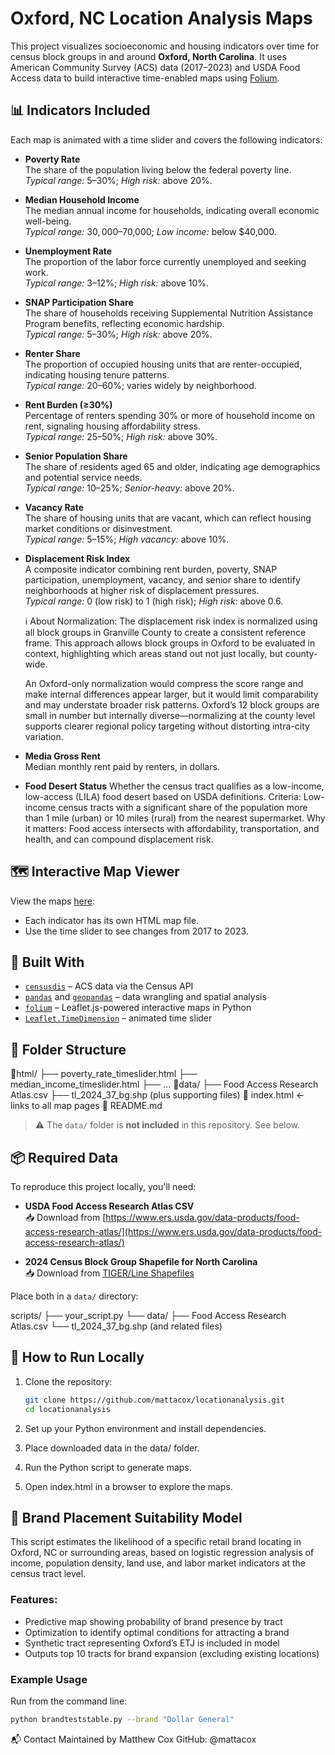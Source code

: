 # Oxford, NC Location Analysis Maps

This project visualizes socioeconomic and housing indicators over time for census block groups in and around **Oxford, North Carolina**. It uses American Community Survey (ACS) data (2017–2023) and USDA Food Access data to build interactive time-enabled maps using [Folium](https://python-visualization.github.io/folium/).

## 📊 Indicators Included

Each map is animated with a time slider and covers the following indicators:

- **Poverty Rate**  
  The share of the population living below the federal poverty line.  
  *Typical range:* 5–30%; *High risk:* above 20%.

- **Median Household Income**  
  The median annual income for households, indicating overall economic well-being.  
  *Typical range:* $30,000–$70,000; *Low income:* below $40,000.

- **Unemployment Rate**  
  The proportion of the labor force currently unemployed and seeking work.  
  *Typical range:* 3–12%; *High risk:* above 10%.

- **SNAP Participation Share**  
  The share of households receiving Supplemental Nutrition Assistance Program benefits, reflecting economic hardship.  
  *Typical range:* 5–30%; *High risk:* above 20%.

- **Renter Share**  
  The proportion of occupied housing units that are renter-occupied, indicating housing tenure patterns.  
  *Typical range:* 20–60%; varies widely by neighborhood.

- **Rent Burden (≥30%)**  
  Percentage of renters spending 30% or more of household income on rent, signaling housing affordability stress.  
  *Typical range:* 25–50%; *High risk:* above 30%.

- **Senior Population Share**  
  The share of residents aged 65 and older, indicating age demographics and potential service needs.  
  *Typical range:* 10–25%; *Senior-heavy:* above 20%.

- **Vacancy Rate**  
  The share of housing units that are vacant, which can reflect housing market conditions or disinvestment.  
  *Typical range:* 5–15%; *High vacancy:* above 10%.

- **Displacement Risk Index**  
  A composite indicator combining rent burden, poverty, SNAP participation, unemployment, vacancy, and senior share to identify neighborhoods at higher risk of displacement pressures.  
  *Typical range:* 0 (low risk) to 1 (high risk); *High risk:* above 0.6.

  ℹ️ About Normalization:
  The displacement risk index is normalized using all block groups in Granville County to create a consistent reference frame. This approach allows block groups in Oxford to be evaluated in context, highlighting which areas stand out not just locally, but county-wide.

  An Oxford-only normalization would compress the score range and make internal differences appear larger, but it would limit comparability and may understate broader risk patterns. Oxford’s 12 block groups are small in number but internally diverse—normalizing at the county level supports clearer regional policy targeting without distorting intra-city variation.

- **Media Gross Rent**  
  Median monthly rent paid by renters, in dollars.

- **Food Desert Status**
  Whether the census tract qualifies as a low-income, low-access (LILA) food desert based on USDA definitions.
  Criteria: Low-income census tracts with a significant share of the population more than 1 mile (urban) or 10 miles (rural) from the nearest supermarket.
  Why it matters: Food access intersects with affordability, transportation, and health, and can compound displacement risk.


## 🗺️ Interactive Map Viewer

View the maps [here](https://mattacox.github.io/locationanalysis/):

- Each indicator has its own HTML map file.
- Use the time slider to see changes from 2017 to 2023.

## 🔧 Built With

- [`censusdis`](https://pypi.org/project/censusdis/) – ACS data via the Census API
- [`pandas`](https://pandas.pydata.org/) and [`geopandas`](https://geopandas.org/) – data wrangling and spatial analysis
- [`folium`](https://python-visualization.github.io/folium/) – Leaflet.js-powered interactive maps in Python
- [`Leaflet.TimeDimension`](https://github.com/socib/Leaflet.TimeDimension) – animated time slider

## 📁 Folder Structure

📂html/
├── poverty_rate_timeslider.html
├── median_income_timeslider.html
├── ...
📂data/
├── Food Access Research Atlas.csv
├── tl_2024_37_bg.shp (plus supporting files)
📄 index.html ← links to all map pages
📄 README.md


> ⚠️ The `data/` folder is **not included** in this repository. See below.

## 📦 Required Data

To reproduce this project locally, you'll need:

- **USDA Food Access Research Atlas CSV**  
  📥 Download from [https://www.ers.usda.gov/data-products/food-access-research-atlas/](https://www.ers.usda.gov/data-products/food-access-research-atlas/)

- **2024 Census Block Group Shapefile for North Carolina**  
  📥 Download from [TIGER/Line Shapefiles](https://www.census.gov/geographies/mapping-files/time-series/geo/tiger-line-file.html)

Place both in a `data/` directory:

scripts/
├── your_script.py
└── data/
├── Food Access Research Atlas.csv
└── tl_2024_37_bg.shp (and related files)

## 🚀 How to Run Locally

1. Clone the repository:
   ```bash
   git clone https://github.com/mattacox/locationanalysis.git
   cd locationanalysis
   ```
2. Set up your Python environment and install dependencies.

3. Place downloaded data in the data/ folder.

4. Run the Python script to generate maps.

5. Open index.html in a browser to explore the maps.

## 🛒 Brand Placement Suitability Model

This script estimates the likelihood of a specific retail brand locating in Oxford, NC or surrounding areas, based on logistic regression analysis of income, population density, land use, and labor market indicators at the census tract level.

### Features:

- Predictive map showing probability of brand presence by tract
- Optimization to identify optimal conditions for attracting a brand
- Synthetic tract representing Oxford’s ETJ is included in model
- Outputs top 10 tracts for brand expansion (excluding existing locations)

### Example Usage

Run from the command line:

```bash
python brandteststable.py --brand "Dollar General"
```





📬 Contact
Maintained by Matthew Cox
GitHub: @mattacox